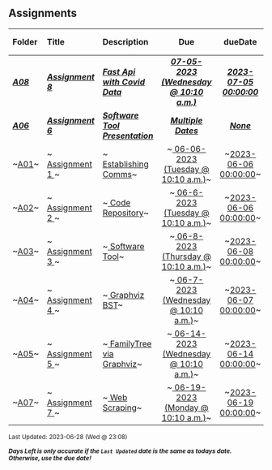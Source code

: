 ## Assignments

| Folder | Title | Description | Due | dueDate | Days Left<sup>*</sup> |
|:------|:------|:------|:-----:|:-----:|-----|
| ***<a href="https://github.com/rugbyprof/4883-Software-Tools/tree/master/Assignments/A08">A08</a>*** | ***<a href="https://github.com/rugbyprof/4883-Software-Tools/tree/master/Assignments/A08"> Assignment 8 </a>*** | ***<a href="https://github.com/rugbyprof/4883-Software-Tools/tree/master/Assignments/A08"> Fast Api with Covid Data</a>*** | ***<a href="https://github.com/rugbyprof/4883-Software-Tools/tree/master/Assignments/A08"> 07-05-2023 (Wednesday @ 10:10 a.m.)</a>*** | ***<a href="https://github.com/rugbyprof/4883-Software-Tools/tree/master/Assignments/A08">2023-07-05 00:00:00</a>*** | 7 |
| ***<a href="https://github.com/rugbyprof/4883-Software-Tools/tree/master/Assignments/A06">A06</a>*** | ***<a href="https://github.com/rugbyprof/4883-Software-Tools/tree/master/Assignments/A06"> Assignment 6 </a>*** | ***<a href="https://github.com/rugbyprof/4883-Software-Tools/tree/master/Assignments/A06"> Software Tool Presentation</a>*** | ***<a href="https://github.com/rugbyprof/4883-Software-Tools/tree/master/Assignments/A06"> Multiple Dates</a>*** | ***<a href="https://github.com/rugbyprof/4883-Software-Tools/tree/master/Assignments/A06">None</a>*** |  |
| ~<a href="https://github.com/rugbyprof/4883-Software-Tools/tree/master/Assignments/A01">A01</a>~ | ~<a href="https://github.com/rugbyprof/4883-Software-Tools/tree/master/Assignments/A01"> Assignment 1 </a>~ | ~<a href="https://github.com/rugbyprof/4883-Software-Tools/tree/master/Assignments/A01"> Establishing Comms</a>~ | ~<a href="https://github.com/rugbyprof/4883-Software-Tools/tree/master/Assignments/A01"> 06-06-2023 (Tuesday @ 10:10 a.m.)</a>~ | ~<a href="https://github.com/rugbyprof/4883-Software-Tools/tree/master/Assignments/A01">2023-06-06 00:00:00</a>~ | ---- |
| ~<a href="https://github.com/rugbyprof/4883-Software-Tools/tree/master/Assignments/A02">A02</a>~ | ~<a href="https://github.com/rugbyprof/4883-Software-Tools/tree/master/Assignments/A02"> Assignment 2 </a>~ | ~<a href="https://github.com/rugbyprof/4883-Software-Tools/tree/master/Assignments/A02"> Code Repository</a>~ | ~<a href="https://github.com/rugbyprof/4883-Software-Tools/tree/master/Assignments/A02"> 06-6-2023 (Tuesday @ 10:10 a.m.)</a>~ | ~<a href="https://github.com/rugbyprof/4883-Software-Tools/tree/master/Assignments/A02">2023-06-06 00:00:00</a>~ | ---- |
| ~<a href="https://github.com/rugbyprof/4883-Software-Tools/tree/master/Assignments/A03">A03</a>~ | ~<a href="https://github.com/rugbyprof/4883-Software-Tools/tree/master/Assignments/A03"> Assignment 3 </a>~ | ~<a href="https://github.com/rugbyprof/4883-Software-Tools/tree/master/Assignments/A03"> Software Tool</a>~ | ~<a href="https://github.com/rugbyprof/4883-Software-Tools/tree/master/Assignments/A03"> 06-8-2023 (Thursday @ 10:10 a.m.)</a>~ | ~<a href="https://github.com/rugbyprof/4883-Software-Tools/tree/master/Assignments/A03">2023-06-08 00:00:00</a>~ | ---- |
| ~<a href="https://github.com/rugbyprof/4883-Software-Tools/tree/master/Assignments/A04">A04</a>~ | ~<a href="https://github.com/rugbyprof/4883-Software-Tools/tree/master/Assignments/A04"> Assignment 4 </a>~ | ~<a href="https://github.com/rugbyprof/4883-Software-Tools/tree/master/Assignments/A04"> Graphviz BST</a>~ | ~<a href="https://github.com/rugbyprof/4883-Software-Tools/tree/master/Assignments/A04"> 06-7-2023 (Wednesday @ 10:10 a.m.)</a>~ | ~<a href="https://github.com/rugbyprof/4883-Software-Tools/tree/master/Assignments/A04">2023-06-07 00:00:00</a>~ | ---- |
| ~<a href="https://github.com/rugbyprof/4883-Software-Tools/tree/master/Assignments/A05">A05</a>~ | ~<a href="https://github.com/rugbyprof/4883-Software-Tools/tree/master/Assignments/A05"> Assignment 5 </a>~ | ~<a href="https://github.com/rugbyprof/4883-Software-Tools/tree/master/Assignments/A05"> FamilyTree via Graphviz</a>~ | ~<a href="https://github.com/rugbyprof/4883-Software-Tools/tree/master/Assignments/A05"> 06-14-2023 (Wednesday @ 10:10 a.m.)</a>~ | ~<a href="https://github.com/rugbyprof/4883-Software-Tools/tree/master/Assignments/A05">2023-06-14 00:00:00</a>~ | ---- |
| ~<a href="https://github.com/rugbyprof/4883-Software-Tools/tree/master/Assignments/A07">A07</a>~ | ~<a href="https://github.com/rugbyprof/4883-Software-Tools/tree/master/Assignments/A07"> Assignment 7 </a>~ | ~<a href="https://github.com/rugbyprof/4883-Software-Tools/tree/master/Assignments/A07"> Web Scraping</a>~ | ~<a href="https://github.com/rugbyprof/4883-Software-Tools/tree/master/Assignments/A07"> 06-19-2023 (Monday @ 10:10 a.m.)</a>~ | ~<a href="https://github.com/rugbyprof/4883-Software-Tools/tree/master/Assignments/A07">2023-06-19 00:00:00</a>~ | ---- |

<sup>Last Updated: 2023-06-28 (Wed @ 23:08)</sup> 

<sup>***Days Left is only accurate if the `Last Updated` date is the same as todays date. Otherwise, use the due date!***</sup> 